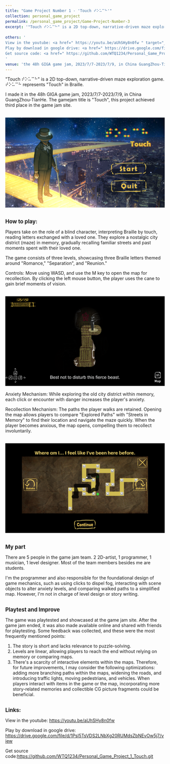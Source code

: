 ```yaml
---
title: "Game Project Number 1 - 'Touch ⠞⠕⠥⠉⠓'"
collection: personal_game_project
permalink: /personal_game_project/Game-Project-Number-3
excerpt: '"Touch ⠞⠕⠥⠉⠓" is a 2D top-down, narrative-driven maze exploration game. Players take on the role of a blind character.<br/><img src="/images/IMG_Game_Project_1_1.png" style="width: 640px; height: auto;">'

others: '
View in the youtube: <a href=" https://youtu.be/aUhSHy8n0fw " target="_blank"><u>https://youtu.be/aUhSHy8n0fw</u></a><br>
Play by download in google drive: <a href=" https://drive.google.com/file/d/1Psl5TsVDS2LNbXg20RUMdsZbNEvOw5j7/view " target="_blank"><u>https://drive.google.com/file/d/1Psl5TsVDS2LNbXg20RUMdsZbNEvOw5j7/view</u></a><br>
Get source code: <a href=" https://github.com/WTQ1234/Personal_Game_Project_1_Touch.git " target="_blank"><u>https://github.com/WTQ1234/Personal_Game_Project_1_Touch.git</u></a>
'
venue: 'the 48h GIGA game jam, 2023/7/7-2023/7/9, in China GuangZhou-TianHe'
---
```

"Touch ⠞⠕⠥⠉⠓" is a 2D top-down, narrative-driven maze exploration game. ⠞⠕⠥⠉⠓ represents "Touch" in Braille.

I made it in the 48h GIGA game jam, 2023/7/7-2023/7/9, in China GuangZhou-TianHe. The gamejam title is "Touch", this project achieved third place in the game jam site.

<br/><img src="/images/IMG_Game_Project_1_1.png" style="width: 640px; height: auto;">

<!-- 玩法 -->
<br/><span style="font-weight: bold; font-size: 1.2em;">How to play:</span><br/>

Players take on the role of a blind character, interpreting Braille by touch, reading letters exchanged with a loved one. They explore a nostalgic city district (maze) in memory, gradually recalling familiar streets and past moments spent with their loved one.

The game consists of three levels, showcasing three Braille letters themed around "Romance," "Separation", and "Reunion."

Controls: Move using WASD, and use the M key to open the map for recollection. By clicking the left mouse button, the player uses the cane to gain brief moments of vision.

<br/><img src="/images/IMG_Game_Project_1_2.png" style="width: 640px; height: auto;">

Anxiety Mechanism: While exploring the old city district within memory, each click or encounter with danger increases the player's anxiety.

Recollection Mechanism: The paths the player walks are retained. Opening the map allows players to compare "Explored Paths" with "Streets in Memory" to find their location and navigate the maze quickly. When the player becomes anxious, the map opens, compelling them to recollect involuntarily.

<br/><img src="/images/IMG_Game_Project_1_3.png" style="width: 640px; height: auto;">

<!-- 职责 -->
<br/><span style="font-weight: bold; font-size: 1.2em;">My part</span><br/>

There are 5 people in the game jam team. 2 2D-artist, 1 programmer, 1 musician, 1 level designer. Most of the team members besides me are students.

I'm the programmer and also responsible for the foundational design of game mechanics, such as using clicks to dispel fog, interacting with scene objects to alter anxiety levels, and comparing walked paths to a simplified map. However, I'm not in charge of level design or story writing.

<!-- 改进 -->
<br/><span style="font-weight: bold; font-size: 1.2em;">Playtest and Improve</span><br/>

The game was playtested and showcased at the game jam site. After the game jam ended, it was also made available online and shared with friends for playtesting. Some feedback was collected, and these were the most frequently mentioned points:
1. The story is short and lacks relevance to puzzle-solving.
2. Levels are linear, allowing players to reach the end without relying on memory or comparing maps.
3. There's a scarcity of interactive elements within the maps.
Therefore, for future improvements, I may consider the following optimizations: adding more branching paths within the maps, widening the roads, and introducing traffic lights, moving pedestrians, and vehicles. When players interact with items in the game or the map, incorporating more story-related memories and collectible CG picture fragments could be beneficial.

<!-- 链接 -->
<br/><span style="font-weight: bold; font-size: 1.2em;">Links:</span><br/>

View in the youtube: <a href=" https://youtu.be/aUhSHy8n0fw " target="_blank"><u>https://youtu.be/aUhSHy8n0fw</u></a>

Play by download in google drive: <a href=" https://drive.google.com/file/d/1Psl5TsVDS2LNbXg20RUMdsZbNEvOw5j7/view " target="_blank"><u>https://drive.google.com/file/d/1Psl5TsVDS2LNbXg20RUMdsZbNEvOw5j7/view</u></a>

Get source code:<a href=" https://github.com/WTQ1234/Personal_Game_Project_1_Touch.git " target="_blank"><u>https://github.com/WTQ1234/Personal_Game_Project_1_Touch.git</u></a>